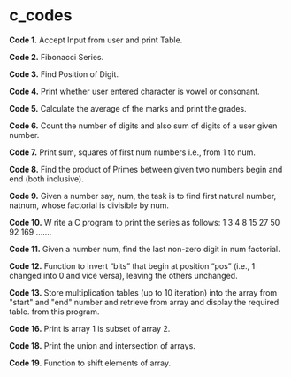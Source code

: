 # c_codes
**Code 1.** Accept Input from user and print Table.

**Code 2.** Fibonacci Series.

**Code 3.** Find Position of Digit.

**Code 4.** Print whether user entered character is vowel or consonant.

**Code 5.** Calculate the average of the marks and print the grades.

**Code 6.** Count the number of digits and also sum of digits of a user given number.
 
**Code 7.** Print sum, squares of first num numbers i.e., from 1 to num.

**Code 8.** Find the product of Primes between given two numbers begin and end (both inclusive).

**Code 9.** Given a number say, num, the task is to find first natural number, natnum, whose factorial is divisible by num.

**Code 10.** W rite a C program to print the series as follows: 1 3 4 8 15 27 50 92 169 …….

**Code 11.** Given a number num, find the last non-zero digit in num factorial.

**Code 12.** Function to Invert “bits” that begin at position “pos” (i.e., 1 changed into 0 and vice versa), leaving the others unchanged.

**Code 13.** Store multiplication tables (up to 10 iteration) into the array from "start" and "end" number and retrieve from array and display the required table.
from this program.

**Code 16.** Print is array 1 is subset of array 2.

**Code 18.** Print the union and intersection of arrays.

**Code 19.** Function to shift elements of array.
